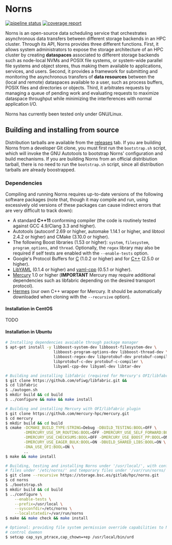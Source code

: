 # Norns
[![pipeline status](https://storage.bsc.es/gitlab/hpc/norns/badges/master/pipeline.svg)](https://storage.bsc.es/gitlab/hpc/norns/commits/master)
[![coverage report](https://storage.bsc.es/gitlab/hpc/norns/badges/21-add-support-for-remote-transfers-2/coverage.svg)](https://storage.bsc.es/gitlab/hpc/norns/commits/21-add-support-for-remote-transfers-2)

Norns is an open-source data scheduling service that orchestrates asynchronous
data transfers between different storage backends in an HPC cluster. Through
its API, Norns provides three different functions. First, it allows system
administrators to expose the storage architecture of an HPC cluster by creating
**dataspaces** associated to different storage backends such as node-local NVMs 
and POSIX file systems, or system-wide parallel file systems and object stores, 
thus making them available to applications, services, and users. 
Second, it provides a framework for submitting and monitoring the asynchronous
transfers of **data resources** between the (local and remote) dataspaces
available to a user, such as process buffers, POSIX files and directories or
objects. Third, it arbitrates requests by managing a queue of pending work and
evaluating requests to maximize dataspace throughput while minimizing the 
interferences with normal application I/O.

Norns has currently been tested only under GNU/Linux.

## Building and installing from source

Distribution tarballs are available from the [releases](releases) tab. If you 
are building Norns from a developer Git clone, you must first run the
`bootstrap.sh` script, which will invoke the GNU Autotools to bootstrap Norns'
configuration and build mechanisms. If you are building Norns from an official
distribiution tarball, there is no need to run the `bootstrap.sh` script, since
all distribution tarballs are already boostrapped.

### Dependencies

Compiling and running Norns requires up-to-date versions of the following
software packages (note that, though it may compile and run, using excessively
old versions of these packages can cause indirect errors that are very
difficult to track down):

- A standard **C++11** conforming compiler (the code is routinely tested
  against GCC 4.9/Clang 3.3 and higher).
- Autotools (autoconf 2.69 or higher, automake 1.14.1 or higher, and libtool
  2.4.2 or higher) and CMake (3.10.0 or higher).
- The following Boost libraries (1.53 or higher): `system`, `filesystem`,
  `program_options`, and `thread`. Optionally, the `regex` library may also be
  required if self tests are enabled with the `--enable-tests` option.
- Google's Protocol Buffers for [C](https://github.com/protobuf-c/protobuf-c)
  (1.0.2 or higher) and for [C++](https://github.com/protocolbuffers/protobuf)
  (2.5.0 or higher).
- [LibYAML](https://github.com/yaml/libyaml) (0.1.4 or higher) and
  [yaml-cpp](https://github.com/jbeder/yaml-cpp) (0.5.1 or higher).
- [Mercury](https://github.com/mercury-hpc/mercury) 1.0 or higher 
  (**IMPORTANT** Mercury may require additional dependencies such as libfabric 
  depending on the desired transport protocol).
- [Hermes](https://storage.bsc.es/gitlab/hpc/hermes) (our own C++ wrapper for
  Mercury. It should be automatically downloaded when cloning with the
  `--recursive` option).

#### Installation in CentOS

TODO

#### Installation in Ubuntu

```bash
# Installing dependencies avaiable through package manager
$ apt-get install -y libboost-system-dev libboost-filesystem-dev \
                     libboost-program-options-dev libboost-thread-dev \
                     libboost-regex-dev libprotobuf-dev protobuf-compiler \
                     libprotobuf-c-dev protobuf-c-compiler \
                     libyaml-cpp-dev libyaml-dev libtar-dev

# Building and installing libfabric (required for Mercury's OFI/libfabric plugin)
$ git clone https://github.com/ofiwg/libfabric.git &&
$ cd libfabric
$ ./autogen.sh
$ mkdir build && cd build 
$ ../configure && make && make install

# Building and installing Mercury with OFI/libfabric plugin
$ git clone https://github.com/mercury-hpc/mercury.git
$ cd mercury
$ mkdir build && cd build
$ cmake -DCMAKE_BUILD_TYPE:STRING=Debug -DBUILD_TESTING:BOOL=OFF \
        -DMERCURY_USE_SM_ROUTING:BOOL=OFF -DMERCURY_USE_SELF_FORWARD:BOOL=OFF \
        -DMERCURY_USE_CHECKSUMS:BOOL=OFF -DMERCURY_USE_BOOST_PP:BOOL=ON \
        -DMERCURY_USE_EAGER_BULK:BOOL=ON -DBUILD_SHARED_LIBS:BOOL=ON \
        -DNA_USE_OFI:BOOL=ON \
        ..
$ make && make install

# Building, testing and installing Norns under '/usr/local/', with configuration
# files under '/etc/norns/' and temporary files under '/var/run/norns/'
$ git clone --recursive https://storage.bsc.es/gitlab/hpc/norns.git
$ cd norns
$ ./bootstrap.sh
$ mkdir build && cd build 
$ ../configure \
    --enable-tests \
    --prefix=/usr/local \
    --sysconfdir=/etc/norns \
    --localstatedir=/var/run/norns
$ make && make check && make install

# Optional: providing file system permission override capabilities to Norns
# control daemon
$ setcap cap_sys_ptrace,cap_chown=+ep /usr/local/bin/urd
```
